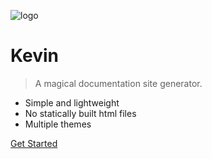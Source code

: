 ![logo](http://q1.qlogo.cn/g?b=qq&s=100&nk=1214881563)

# Kevin

> A magical documentation site generator.

- Simple and lightweight
- No statically built html files
- Multiple themes

[Get Started](#)